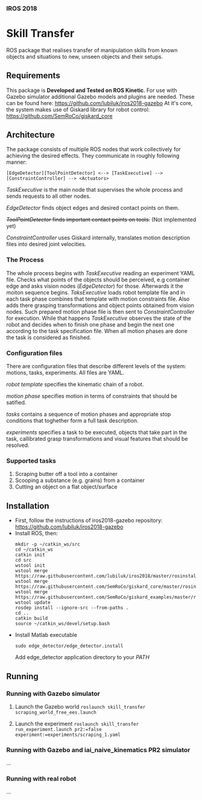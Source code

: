 ### IROS 2018
# Skill Transfer

ROS package that realises transfer of manipulation skills from known objects and situations to new, unseen objects and their setups.

## Requirements

This package is **Developed and Tested on ROS Kinetic**.
For use with Gazebo simulator additional Gazebo models and plugins are needed. These can be found here: https://github.com/lubiluk/iros2018-gazebo
At it's core, the system makes use of Giskard library for robot control: https://github.com/SemRoCo/giskard_core

## Architecture

The package consists of multiple ROS nodes that work collectively for achieving the desired effects. They communicate in roughly following manner:

```
[EdgeDetector][ToolPointDetector] <--> [TaskExecutive] --> [ConstraintController] --> <Actuators>
```

*TaskExecutive* is the main node that supervises the whole process and sends requests to all other nodes.

*EdgeDetector* finds object edges and desired contact points on them.

~~*ToolPointDetector* finds important contact points on tools.~~ (Not implemented yet)

*ConstraintController* uses Giskard internally, translates motion description files into desired joint velocities.

### The Process

The whole process begins with *TaskExecutive* reading an experiment YAML file. 
Checks what points of the objects should be perceived, e.g container edge and asks vision nodes (*EdgeDetector*) for those.
Afterwards it the moiton sequence begins. *TaksExecutive* loads robot template file and in each task phase combines that template with motion constraints file. Also adds there grasping transformations and object points obtained from vision nodes. 
Such prepared motion phase file is then sent to *ConstraintController* for execution. While that happens *TaskExecutive* observes the state of the robot and decides when to finish one phase and begin the next one according to the task specification file.
When all motion phases are done the task is considered as finished.

### Configuration files

There are configuration files that describe different levels of the system: motions, tasks, experiments. All files are YAML.

*robot template* specifies the kinematic chain of a robot.

*motion phase* specifies motion in terms of constraints that should be satified.

*tasks* contains a sequence of motion phases and appropriate stop conditions that toghether form a full task description.

*experiments* specifies a task to be executed, objects that take part in the task, callibrated grasp transformations and visual features that should be resolved.

### Supported tasks

1. Scraping butter off a tool into a container
2. Scooping a substance (e.g. grains) from a container
3. Cutting an object on a flat object/surface

## Installation
* First, follow the instructions of iros2018-gazebo repository:
  https://github.com/lubiluk/iros2018-gazebo
* Install ROS, then:
  ```
  mkdir -p ~/catkin_ws/src
  cd ~/catkin_ws
  catkin init
  cd src
  wstool init
  wstool merge https://raw.githubusercontent.com/lubiluk/iros2018/master/rosinstall/catkin.rosinstall
  wstool merge https://raw.githubusercontent.com/SemRoCo/giskard_core/master/rosinstall/catkin.rosinstall
  wstool merge https://raw.githubusercontent.com/SemRoCo/giskard_examples/master/rosinstall/catkin.rosinstall
  wstool update
  rosdep install --ignore-src --from-paths .
  cd ..
  catkin build
  source ~/catkin_ws/devel/setup.bash  
  ```
* Install Matlab executable
  ```
  sudo edge_detector/edge_detector.install
  ```
  Add edge_detector application directory to your *PATH*

## Running

### Running with Gazebo simulator

1. Launch the Gazebo world
   `roslaunch skill_transfer scraping_world_free_ees.launch`

2. Launch the experiment
   `roslaunch skill_transfer run_experiment.launch pr2:=false experiment:=experiments/scraping_1.yaml`

### Running with Gazebo and iai_naive_kinematics PR2 simulator
...

### Running with real robot
...

